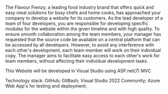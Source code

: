 The Flavour Frenzy, a leading food industry brand that offers quick and easy meal solutions for busy chefs and home cooks, has approached your company to develop a website for its customers. As the lead developer of a team of four developers, you are responsible for developing specific modules for the website within the given timeline and with high quality. To ensure smooth collaboration among the team members, your manager has requested that the source code be available on a central platform that can be accessed by all developers. However, to avoid any interference with each other's development, each team member will work on their individual copy. The manager aims to facilitate easy access to each other's work for team members, without affecting their individual development tasks.

This Website will be developed in Visual Studio using ASP.net(7) MVC 

Technology stack:
GitHub;
GitBash;
Visual Studio 2022 Community;
Azure Web App's for testing and deployment;
